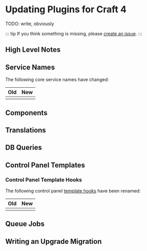 # Updating Plugins for Craft 4

TODO: write, obviously

::: tip
If you think something is missing, please [create an issue](https://github.com/craftcms/docs/issues/new).
:::

## High Level Notes

## Service Names

The following core service names have changed:

| Old             | New
| --------------- | ----------------
| |

## Components

## Translations

## DB Queries

## Control Panel Templates

### Control Panel Template Hooks

The following control panel [template hooks](template-hooks.md) have been renamed:

| Old                              | New
| -------------------------------- | ----------------------------
| |

## Queue Jobs

## Writing an Upgrade Migration
